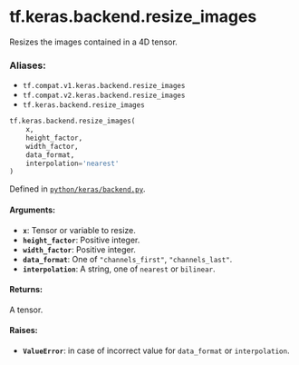 <div itemscope itemtype="http://developers.google.com/ReferenceObject">
<meta itemprop="name" content="tf.keras.backend.resize_images" />
<meta itemprop="path" content="Stable" />
</div>

# tf.keras.backend.resize_images

Resizes the images contained in a 4D tensor.

### Aliases:

* `tf.compat.v1.keras.backend.resize_images`
* `tf.compat.v2.keras.backend.resize_images`
* `tf.keras.backend.resize_images`

``` python
tf.keras.backend.resize_images(
    x,
    height_factor,
    width_factor,
    data_format,
    interpolation='nearest'
)
```



Defined in [`python/keras/backend.py`](/code/stable/tensorflow/python/keras/backend.py).

<!-- Placeholder for "Used in" -->


#### Arguments:


* <b>`x`</b>: Tensor or variable to resize.
* <b>`height_factor`</b>: Positive integer.
* <b>`width_factor`</b>: Positive integer.
* <b>`data_format`</b>: One of `"channels_first"`, `"channels_last"`.
* <b>`interpolation`</b>: A string, one of `nearest` or `bilinear`.


#### Returns:

A tensor.



#### Raises:


* <b>`ValueError`</b>: in case of incorrect value for
  `data_format` or `interpolation`.